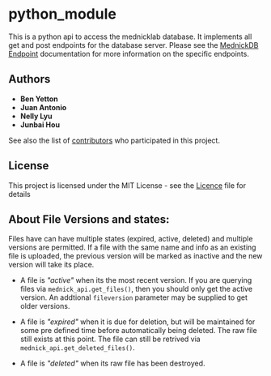 # python_module

This is a python api to access the mednicklab database. It implements all get and post endpoints for the database server. Please see the [MednickDB Endpoint](https://app.swaggerhub.com/apis/mednickAPI/mednick-db_api/1.0.0) documentation for more information on the specific endpoints.

## Authors

* **Ben Yetton**
* **Juan Antonio**
* **Nelly Lyu** 
* **Junbai Hou**

See also the list of [contributors](https://github.com/your/project/contributors) who participated in this project.

## License

This project is licensed under the MIT License - see the [Licence](LICENSE.md) file for details

## About File Versions and states:
Files have can have multiple states (expired, active, deleted) and multiple versions are permitted. 
If a file with the same name and info as an existing file is uploaded, the previous version will be marked as inactive and the new version will take its place.

- A file is *"active"* when its the most recent version. If you are querying files via ```mednick_api.get_files()```, 
then you should only get the active version. An addtional ```fileversion``` parameter may be supplied to get older versions.

- A file is *"expired"* when it is due for deletion, but will be maintained for some pre defined time before automatically being deleted. The raw file still exists at this point. 
The file can still be retrived via ```mednick_api.get_deleted_files()```.  
 
- A file is *"deleted"* when its raw file has been destroyed.
